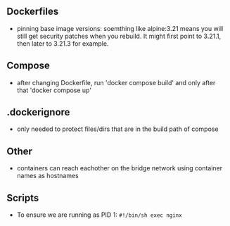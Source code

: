 ## Dockerfiles
* pinning base image versions: soemthing like alpine:3.21 means you will still get security patches when you rebuild. It might first point to 3.21.1, then later to 3.21.3 for example. 

## Compose
* after changing Dockerfile, run 'docker compose build' and only after that 'docker compose up'

## .dockerignore
* only needed to protect files/dirs that are in the build path of compose

## Other
* containers can reach eachother on the bridge network using container names as hostnames

## Scripts
* To ensure we are running as PID 1: `#!/bin/sh exec nginx`
